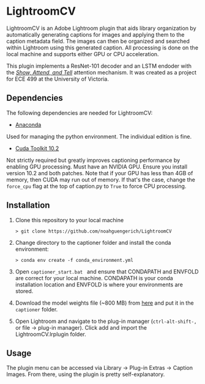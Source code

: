 # LightroomCV

LightroomCV is an Adobe Lightroom plugin that aids library organization by automatically generating captions for images and applying them to the caption metadata field. The images can then be organized and searched within Lightroom using this generated caption. All processing is done on the local machine and supports either GPU or CPU acceleration.

This plugin implements a ResNet-101 decoder and an LSTM endoder with the *[Show, Attend, and Tell](https://arxiv.org/abs/1502.03044)* attention mechanism. It was created as a project for ECE 499 at the University of Victoria.

## Dependencies
The following dependencies are needed for LightroomCV:
* [Anaconda](https://www.anaconda.com/)  

Used for managing the python environment. The individual edition is fine.    

* [Cuda Toolkit 10.2](https://developer.nvidia.com/cuda-10.2-download-archive)

Not strictly required but greatly improves captioning performance by enabling GPU processing. Must have an NVIDIA GPU. Ensure you install version 10.2 and both patches. Note that if your GPU has less than 4GB of memory, then CUDA may run out of memory. If that's the case, change the `force_cpu` flag at the top of caption.py to `True` to force CPU processing.

## Installation

1. Clone this repository to your local machine

     `> git clone https://github.com/noahguengerich/LightroomCV`

2. Change directory to the captioner folder and install the conda environment:

    `> conda env create -f conda_environment.yml`

3. Open `captioner_start.bat ` and ensure that CONDAPATH and ENVFOLD are correct for your local machine. CONDAPATH is your conda installation location and ENVFOLD is where your environments are stored. 
4. Download the model weights file (~800 MB) from [here](https://drive.google.com/file/d/1IYI2GV6eqdjLy91rmUp_vXCn-c3ietgD/view?usp=sharing) and put it in the `captioner` folder.
5. Open Lightroom and navigate to the plug-in manager (`ctrl-alt-shift-,` or file -> plug-in manager). Click add and import the LightroomCV.lrplugin folder.

## Usage
The plugin menu can be accessed via Library -> Plug-in Extras -> Caption Images. From there, using the plugin is pretty self-explanatory.
